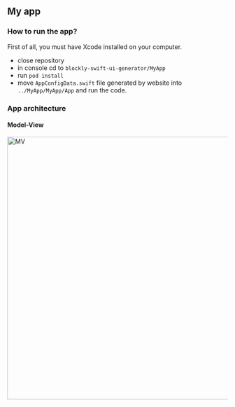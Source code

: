 ## My app 

### How to run the app?
First of all, you must have Xcode installed on your computer.
- close repository
- in console cd to `blockly-swift-ui-generator/MyApp`
- run `pod install`
- move  `AppConfigData.swift` file generated by website into `../MyApp/MyApp/App` and run the code. 

### App architecture
#### Model-View
<img width="600" alt="MV" src="https://user-images.githubusercontent.com/43350371/115863057-98e46f80-a43d-11eb-8daa-ff2197053dba.png">

